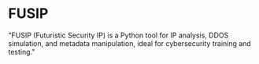 # FUSIP
"FUSIP (Futuristic Security IP) is a Python tool for IP analysis, DDOS simulation, and metadata manipulation, ideal for cybersecurity training and testing."

